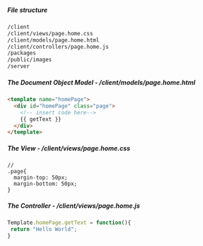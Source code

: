 ##### File structure 
````sh
/client
/client/views/page.home.css
/client/models/page.home.html
/client/controllers/page.home.js
/packages
/public/images
/server
````
 
##### The Document Object Model - /client/models/page.home.html  
````html
<template name="homePage">
  <div id="homePage" class="page">
    <!-- insert code here-->
    {{ getText }}
  </div>
</template>
````

##### The View - /client/views/page.home.css  
````less
// 
.page{
  margin-top: 50px;
  margin-bottom: 50px;
}
````

##### The Controller - /client/views/page.home.js  
````js
Template.homePage.getText = function(){
 return "Hello World";
}
````
